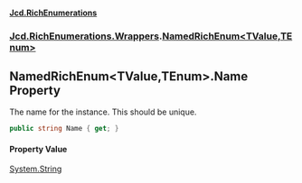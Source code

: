 #### [Jcd.RichEnumerations](index.md 'index')
### [Jcd.RichEnumerations.Wrappers](Jcd.RichEnumerations.Wrappers.md 'Jcd.RichEnumerations.Wrappers').[NamedRichEnum&lt;TValue,TEnum&gt;](Jcd.RichEnumerations.Wrappers.NamedRichEnum_TValue,TEnum_.md 'Jcd.RichEnumerations.Wrappers.NamedRichEnum<TValue,TEnum>')

## NamedRichEnum<TValue,TEnum>.Name Property

The name for the instance. This should be unique.

```csharp
public string Name { get; }
```

#### Property Value
[System.String](https://docs.microsoft.com/en-us/dotnet/api/System.String 'System.String')